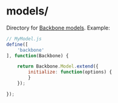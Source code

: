 models/
=======

Directory for [Backbone models]. Example:

```javascript
// MyModel.js
define([
	'backbone'
], function(Backbone) {

	return Backbone.Model.extend({
		initialize: function(options) {
		}
	});

});
```

[Backbone models]: http://backbonejs.org/#Model
